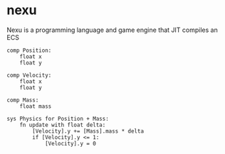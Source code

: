 nexu
====
Nexu is a programming language and game engine that JIT compiles an ECS

```
comp Position:
	float x
	float y

comp Velocity:
	float x
	float y

comp Mass:
	float mass

sys Physics for Position + Mass:
	fn update with float delta:
		[Velocity].y += [Mass].mass * delta
		if [Velocity].y <= 1:
			[Velocity].y = 0
```